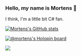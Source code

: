### Hello, my name is Mortens 👋

I think, I'm a little bit C# fan.

[![Mortens's GitHub stats](https://github-readme-stats.vercel.app/api?username=Mortens4444&theme=merko&show_icons=true&include_all_commits=true&disable_animations=false&langs_count=8)](https://github.com/Mortens4444/github-readme-stats)

[![@mortens's Holopin board](https://holopin.io/api/user/board?user=mortens)](https://holopin.io/@mortens)

<!--
**Mortens4444/Mortens4444** is a ✨ _special_ ✨ repository because its `README.md` (this file) appears on your GitHub profile.

Here are some ideas to get you started:

- 🔭 I’m currently working on ...
- 🌱 I’m currently learning ...
- 👯 I’m looking to collaborate on ...
- 🤔 I’m looking for help with ...
- 💬 Ask me about ...
- 📫 How to reach me: ...
- 😄 Pronouns: ...
- ⚡ Fun fact: ...
-->

<img src="https://cr-ss-service.azurewebsites.net/api/ScreenShot?widget=summary&username=Mortens4444&badges=2&show-avatar=false&style=--header-bg-color:%23000;--border-radius:10px"/>
